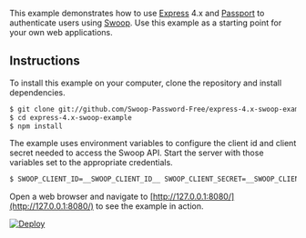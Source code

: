 This example demonstrates how to use [Express](http://expressjs.com/) 4.x and
[Passport](http://passportjs.org/) to authenticate users using [Swoop](https://swoopnow.com).  Use
this example as a starting point for your own web applications.

## Instructions

To install this example on your computer, clone the repository and install
dependencies.

```bash
$ git clone git://github.com/Swoop-Password-Free/express-4.x-swoop-example.git
$ cd express-4.x-swoop-example
$ npm install
```

The example uses environment variables to configure the client id and
client secret needed to access the Swoop API.  Start the server with those
variables set to the appropriate credentials.

```bash
$ SWOOP_CLIENT_ID=__SWOOP_CLIENT_ID__ SWOOP_CLIENT_SECRET=__SWOOP_CLIENT_SECRET__ node server.js
```

Open a web browser and navigate to [http://127.0.0.1:8080/](http://127.0.0.1:8080/)
to see the example in action.


[![Deploy](https://www.herokucdn.com/deploy/button.svg)](https://heroku.com/deploy)
